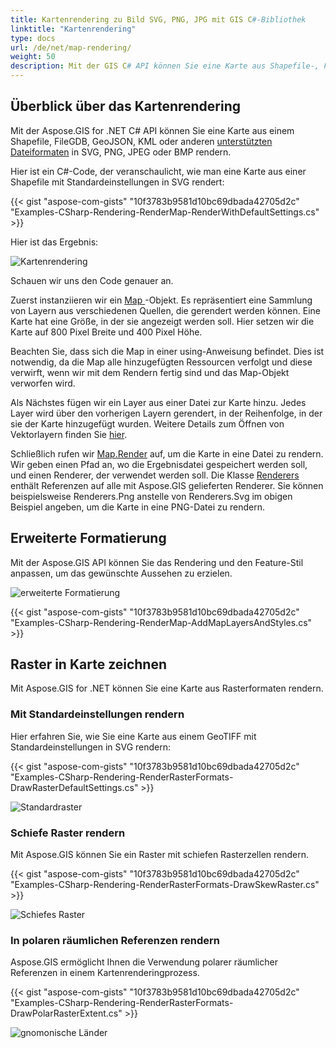 ```yaml
---
title: Kartenrendering zu Bild SVG, PNG, JPG mit GIS C#-Bibliothek
linktitle: "Kartenrendering"
type: docs
url: /de/net/map-rendering/
weight: 50
description: Mit der GIS C# API können Sie eine Karte aus Shapefile-, FileGDB-, GeoJSON- oder KML-Formaten rendern, fortschrittliche Formatierungen durchführen und Karten aus Rasterformaten zeichnen.
---
```


## **Überblick über das Kartenrendering**
Mit der Aspose.GIS for .NET C# API können Sie eine Karte aus einem Shapefile, FileGDB, GeoJSON, KML oder anderen [unterstützten Dateiformaten](/gis/net/supported-file-formats/) in SVG, PNG, JPEG oder BMP rendern.

Hier ist ein C#-Code, der veranschaulicht, wie man eine Karte aus einer Shapefile mit Standardeinstellungen in SVG rendert:



{{< gist "aspose-com-gists" "10f3783b9581d10bc69dbada42705d2c" "Examples-CSharp-Rendering-RenderMap-RenderWithDefaultSettings.cs" >}}



Hier ist das Ergebnis:



![Kartenrendering](map_rendering.png)

Schauen wir uns den Code genauer an.

Zuerst instanziieren wir ein [Map ](https://reference.aspose.com/gis/net/aspose.gis.rendering/map)-Objekt. Es repräsentiert eine Sammlung von Layern aus verschiedenen Quellen, die gerendert werden können. Eine Karte hat eine Größe, in der sie angezeigt werden soll. Hier setzen wir die Karte auf 800 Pixel Breite und 400 Pixel Höhe.

Beachten Sie, dass sich die Map in einer using-Anweisung befindet. Dies ist notwendig, da die Map alle hinzugefügten Ressourcen verfolgt und diese verwirft, wenn wir mit dem Rendern fertig sind und das Map-Objekt verworfen wird.

Als Nächstes fügen wir ein Layer aus einer Datei zur Karte hinzu. Jedes Layer wird über den vorherigen Layern gerendert, in der Reihenfolge, in der sie der Karte hinzugefügt wurden. Weitere Details zum Öffnen von Vektorlayern finden Sie [hier](/gis/net/working-with-vector-layers/).

Schließlich rufen wir [Map.Render](https://reference.aspose.com/gis/net/aspose.gis.rendering.map/render/methods/1) auf, um die Karte in eine Datei zu rendern. Wir geben einen Pfad an, wo die Ergebnisdatei gespeichert werden soll, und einen Renderer, der verwendet werden soll. Die Klasse [Renderers ](https://reference.aspose.com/gis/net/aspose.gis.rendering/renderers) enthält Referenzen auf alle mit Aspose.GIS gelieferten Renderer. Sie können beispielsweise Renderers.Png anstelle von Renderers.Svg im obigen Beispiel angeben, um die Karte in eine PNG-Datei zu rendern.

## **Erweiterte Formatierung**
Mit der Aspose.GIS API können Sie das Rendering und den Feature-Stil anpassen, um das gewünschte Aussehen zu erzielen.

![erweiterte Formatierung](advanced_styling.png)

{{< gist "aspose-com-gists" "10f3783b9581d10bc69dbada42705d2c" "Examples-CSharp-Rendering-RenderMap-AddMapLayersAndStyles.cs" >}}

## **Raster in Karte zeichnen**
Mit Aspose.GIS for .NET können Sie eine Karte aus Rasterformaten rendern.

### **Mit Standardeinstellungen rendern**
Hier erfahren Sie, wie Sie eine Karte aus einem GeoTIFF mit Standardeinstellungen in SVG rendern:

{{< gist "aspose-com-gists" "10f3783b9581d10bc69dbada42705d2c" "Examples-CSharp-Rendering-RenderRasterFormats-DrawRasterDefaultSettings.cs" >}}

![Standardraster](default_raster.png)

### **Schiefe Raster rendern**
Mit Aspose.GIS können Sie ein Raster mit schiefen Rasterzellen rendern.

{{< gist "aspose-com-gists" "10f3783b9581d10bc69dbada42705d2c" "Examples-CSharp-Rendering-RenderRasterFormats-DrawSkewRaster.cs" >}}

![Schiefes Raster](skew_raster.png)

### **In polaren räumlichen Referenzen rendern**
Aspose.GIS ermöglicht Ihnen die Verwendung polarer räumlicher Referenzen in einem Kartenrenderingprozess.

{{< gist "aspose-com-gists" "10f3783b9581d10bc69dbada42705d2c" "Examples-CSharp-Rendering-RenderRasterFormats-DrawPolarRasterExtent.cs" >}}

![gnomonische Länder](gnomonic_countries.png)
